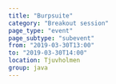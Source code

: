 ```yaml
---
title: "Burpsuite"
category: "Breakout session"
page_type: "event"
page_subtype: "subevent"
from: "2019-03-30T13:00"
to: "2019-03-30T14:00"
location: Tjuvholmen
group: java
---
```

